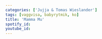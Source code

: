 ```yaml
---
categories: ['Jujja & Tomas Wieslander']
tags: [vaggvisa, babyrytmik, ko]
title: 'Mamma Mu'
spotify_id: 
youtube_id: 
---
```


